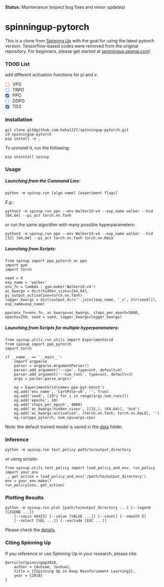 **Status:** Maintenance (expect bug fixes and minor updates)

spinningup-pytorch
==================================

This is a clone from [Spinning Up](https://github.com/openai/spinningup) with the goal for using the latest pytorch version. Tensorflow-based codes were removed from the original repository. For beginners, please get started at [spinningup.openai.com](https://spinningup.openai.com)!

### TDOD List

add different activation functions for pi and v:

- [ ] VPG
- [ ] TRPO
- [x] PPO
- [ ] DDPG
- [x] TD3

### Installation

```
git clone git@github.com:haha1227/spinningup-pytorch.git
cd spinningup-pytorch
pip install -e .
```

To uninstall it, run the following:
```
pip uninstall spinup
```
### Usage

##### Launching from the Command Line:
```
python -m spinup.run [algo name] [experiment flags]
```
*E.g.*:
```
python3 -m spinup.run ppo --env Walker2d-v4 --exp_name walker --hid [64,64] --pi_act torch.nn.Tanh
```
or run the same algorithm with many possible hyperparameters:
```
python3 -m spinup.run ppo --env Walker2d-v4 --exp_name walker --hid [32] [64,64] --pi_act torch.nn.Tanh torch.nn.ReLU
```
##### Launching from Scripts:
```
from spinup import ppo_pytorch as ppo
import gym
import torch

seed = 0
exp_name = 'walker'
env_fn = lambda : gym.make('Walker2d-v4')
ac_kwargs = dict(hidden_sizes=[64,64], pi_output_activation=torch.nn.Tanh)
logger_kwargs = dict(output_dir=''.join([exp_name, '_s', str(seed)]), exp_name=exp_name)

ppo(env_fn=env_fn, ac_kwargs=ac_kwargs, steps_per_epoch=5000, epochs=250, seed = seed, logger_kwargs=logger_kwargs)
```
##### Launching from Scripts for multiple hyperparameters:
```
from spinup.utils.run_utils import ExperimentGrid
from spinup import ppo_pytorch
import torch

if __name__ == '__main__':
    import argparse
    parser = argparse.ArgumentParser()
    parser.add_argument('--cpu', type=int, default=4)
    parser.add_argument('--num_runs', type=int, default=3)
    args = parser.parse_args()

    eg = ExperimentGrid(name='ppo-pyt-bench')
    eg.add('env_name', 'CartPole-v0', '', True)
    eg.add('seed', [10*i for i in range(args.num_runs)])
    eg.add('epochs', 10)
    eg.add('steps_per_epoch', 4000)
    eg.add('ac_kwargs:hidden_sizes', [(32,), (64,64)], 'hid')
    eg.add('ac_kwargs:activation', [torch.nn.Tanh, torch.nn.ReLU], '')
    eg.run(ppo_pytorch, num_cpu=args.cpu)
```
Note: the default trained model is saved in the [data](./data/) folder.

### Inference
```
python -m spinup.run test_policy path/to/output_directory
```
or using scripts:
```
from spinup.utils.test_policy import load_policy_and_env, run_policy
import your_env
_, get_action = load_policy_and_env('/path/to/output_directory')
env = your_env.make()
run_policy(env, get_action)
```
### Plotting Results
```
python -m spinup.run plot [path/to/output_directory ...] [--legend [LEGEND ...]]
    [--xaxis XAXIS] [--value [VALUE ...]] [--count] [--smooth S]
    [--select [SEL ...]] [--exclude [EXC ...]]
```
Please check the [details](https://spinningup.openai.com/en/latest/user/plotting.html).

### Citing Spinning Up

If you reference or use Spinning Up in your research, please cite:

```
@article{SpinningUp2018,
    author = {Achiam, Joshua},
    title = {{Spinning Up in Deep Reinforcement Learning}},
    year = {2018}
}
```
